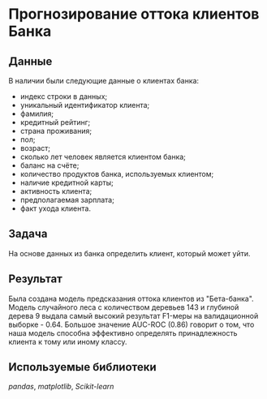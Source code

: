 # Прогнозирование оттока клиентов Банка

## Данные

В наличии были следующие данные о клиентах банка:

- индекс строки в данных;
- уникальный идентификатор клиента;
- фамилия;
- кредитный рейтинг;
- страна проживания;
- пол;
- возраст;
- сколько лет человек является клиентом банка;
- баланс на счёте;
- количество продуктов банка, используемых клиентом;
- наличие кредитной карты;
- активность клиента;
- предполагаемая зарплата;
- факт ухода клиента.

## Задача

На основе данных из банка определить клиент, который может уйти.

## Результат

Была создана модель предсказания оттока клиентов из "Бета-банка". Модель случайного леса с количеством деревьев 143 и глубиной дерева 9 выдала самый высокий результат F1-меры на валидационной выборке - 0.64. Большое значение AUC-ROC (0.86) говорит о том, что наша модель способна эффективно определять принадлежность клиента к тому или иному классу.

## Используемые библиотеки
*pandas*, *matplotlib*, *Scikit-learn*
